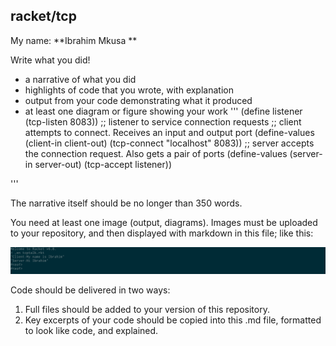 ## racket/tcp
My name: **Ibrahim Mkusa **

Write what you did!


* a narrative of what you did
* highlights of code that you wrote, with explanation
* output from your code demonstrating what it produced
* at least one diagram or figure showing your work
'''
(define listener (tcp-listen 8083)) ;; listener to service connection requests
;; client attempts to connect. Receives an input and output port
(define-values (client-in client-out) (tcp-connect "localhost" 8083))
;; server accepts the connection request. Also gets a pair of ports
(define-values (server-in server-out) (tcp-accept listener))

'''

The narrative itself should be no longer than 350 words. 

You need at least one image (output, diagrams). Images must be uploaded to your repository, and then displayed with markdown in this file; like this:

![ fp3run.png](/fp3run.png?raw=true " TCP Talk")


Code should be delivered in two ways:

1. Full files should be added to your version of this repository.
1. Key excerpts of your code should be copied into this .md file, formatted to look like code, and explained.

